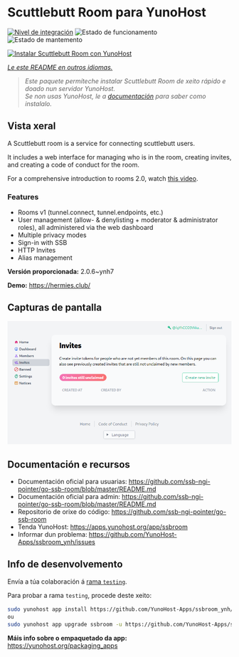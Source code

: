 <!--
NOTA: Este README foi creado automáticamente por <https://github.com/YunoHost/apps/tree/master/tools/readme_generator>
NON debe editarse manualmente.
-->

# Scuttlebutt Room para YunoHost

[![Nivel de integración](https://dash.yunohost.org/integration/ssbroom.svg)](https://dash.yunohost.org/appci/app/ssbroom) ![Estado de funcionamento](https://ci-apps.yunohost.org/ci/badges/ssbroom.status.svg) ![Estado de mantemento](https://ci-apps.yunohost.org/ci/badges/ssbroom.maintain.svg)

[![Instalar Scuttlebutt Room con YunoHost](https://install-app.yunohost.org/install-with-yunohost.svg)](https://install-app.yunohost.org/?app=ssbroom)

*[Le este README en outros idiomas.](./ALL_README.md)*

> *Este paquete permíteche instalar Scuttlebutt Room de xeito rápido e doado nun servidor YunoHost.*  
> *Se non usas YunoHost, le a [documentación](https://yunohost.org/install) para saber como instalalo.*

## Vista xeral

A Scuttlebutt room is a service for connecting scuttlebutt users.

It includes a web interface for managing who is in the room, creating invites, and creating a code of conduct for the room.

For a comprehensive introduction to rooms 2.0, watch [this video](https://www.youtube.com/watch?v=W5p0y_MWwDE).

### Features

- Rooms v1 (tunnel.connect, tunnel.endpoints, etc.)
- User management (allow- & denylisting + moderator & administrator roles), all administered via the web dashboard
- Multiple privacy modes
- Sign-in with SSB
- HTTP Invites
- Alias management

**Versión proporcionada:** 2.0.6~ynh7

**Demo:** <https://hermies.club/>

## Capturas de pantalla

![Captura de pantalla de Scuttlebutt Room](./doc/screenshots/screenshot.png)

## Documentación e recursos

- Documentación oficial para usuarias: <https://github.com/ssb-ngi-pointer/go-ssb-room/blob/master/README.md>
- Documentación oficial para admin: <https://github.com/ssb-ngi-pointer/go-ssb-room/blob/master/README.md>
- Repositorio de orixe do código: <https://github.com/ssb-ngi-pointer/go-ssb-room>
- Tenda YunoHost: <https://apps.yunohost.org/app/ssbroom>
- Informar dun problema: <https://github.com/YunoHost-Apps/ssbroom_ynh/issues>

## Info de desenvolvemento

Envía a túa colaboración á [rama `testing`](https://github.com/YunoHost-Apps/ssbroom_ynh/tree/testing).

Para probar a rama `testing`, procede deste xeito:

```bash
sudo yunohost app install https://github.com/YunoHost-Apps/ssbroom_ynh/tree/testing --debug
ou
sudo yunohost app upgrade ssbroom -u https://github.com/YunoHost-Apps/ssbroom_ynh/tree/testing --debug
```

**Máis info sobre o empaquetado da app:** <https://yunohost.org/packaging_apps>
